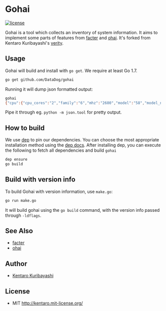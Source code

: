 # Gohai

[![license](http://img.shields.io/badge/license-MIT-red.svg?style=flat)](http://kentaro.mit-license.org/)

Gohai is a tool which collects an inventory of system information. It aims to implement some parts of features from [facter](https://github.com/puppetlabs/facter) and [ohai](https://github.com/opscode/ohai).  It's forked from Kentaro Kuribayashi's [verity](https://github.com/kentaro/verity).

## Usage

Gohai will build and install with `go get`. We require at least Go 1.7.

```sh
go get github.com/DataDog/gohai
```

Running it will dump json formatted output:

```sh
gohai
{"cpu":{"cpu_cores":"2","family":"6","mhz":"2600","model":"58","model_name":"Intel(R) Core(TM) i5-3230M CPU @ 2.60GHz","stepping":"9","vendor_id":"GenuineIntel"},"filesystem":[{"kb_size":"244277768","mounted_on":"/","name":"/dev/disk0s2"}],"memory":{"swap_total":"4096.00M","total":"8589934592"},"network":{"ipaddress":"192.168.1.6","ipaddressv6":"fe80::5626:96ff:fed3:5811","macaddress":"54:26:96:d3:58:11"},"platform":{"GOOARCH":"amd64","GOOS":"darwin","goV":"1.2.1","hostname":"new-host.home","kernel_name":"Darwin","kernel_release":"12.5.0","kernel_version":"Darwin Kernel Version 12.5.0: Sun Sep 29 13:33:47 PDT 2013; root:xnu-2050.48.12~1/RELEASE_X86_64","machine":"x86_64","os":"Darwin","processor":"i386","pythonV":"2.7.2"}}
```

Pipe it through eg. `python -m json.tool` for pretty output.

## How to build

We use [dep](https://github.com/golang/dep) to pin our dependencies. You can choose the most appropriate installation method using the [dep docs](https://golang.github.io/dep/docs/installation.html). After installing dep, you can execute the following to fetch all dependencies and build `gohai`
```sh
dep ensure
go build
```

## Build with version info

To build Gohai with version information, use `make.go`:

```sh
go run make.go
```

It will build gohai using the `go build` command, with the version info passed through `-ldflags`.

## See Also

  * [facter](https://github.com/puppetlabs/facter)
  * [ohai](https://github.com/opscode/ohai)

## Author

  * [Kentaro Kuribayashi](http://kentarok.org/)

## License

  * MIT http://kentaro.mit-license.org/
